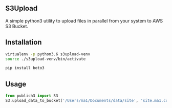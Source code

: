 S3Upload
--------
A simple python3 utility to upload files in parallel from your system to AWS S3 Bucket.


Installation
------------

```bash
virtualenv -p python3.6 s3upload-venv
source ./s3upload-venv/bin/activate

pip install boto3
```

Usage
-----

```python
from publish3 import S3
S3.upload_data_to_bucket('/Users/ma1/Documents/data/site', 'site.ma1.com')
```

